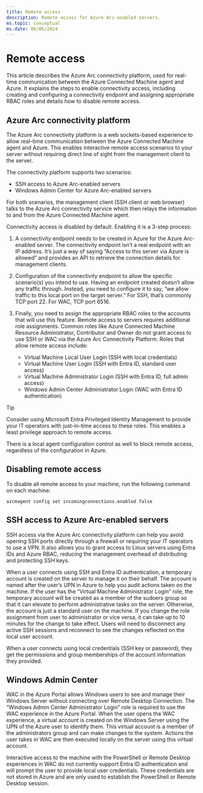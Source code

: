 ```yaml
---
title: Remote access
description: Remote access for Azure Arc-enabled servers.
ms.topic: conceptual
ms.date: 06/06/2024
---
```


# Remote access

This article describes the Azure Arc connectivity platform, used for real-time communication between the Azure Connected Machine agent and Azure. It explains the steps to enable connectivity access, including creating and configuring a connectivity endpoint and assigning appropriate RBAC roles and details how to disable remote access.

## Azure Arc connectivity platform

The Azure Arc connectivity platform is a web sockets-based experience to allow real-time communication between the Azure Connected Machine agent and Azure. This enables interactive remote access scenarios to your server without requiring direct line of sight from the management client to the server.

The connectivity platform supports two scenarios:

- SSH access to Azure Arc-enabled servers
- Windows Admin Center for Azure Arc-enabled servers

For both scenarios, the management client (SSH client or web browser) talks to the Azure Arc connectivity service which then relays the information to and from the Azure Connected Machine agent.

Connectivity access is disabled by default. Enabling it is a 3-step process:

1. A connectivity endpoint needs to be created in Azure for the Azure Arc-enabled server. The connectivity endpoint isn’t a real endpoint with an IP address. It’s just a way of saying “Access to this server via Azure is allowed” and provides an API to retrieve the connection details for management clients.

1. Configuration of the connectivity endpoint to allow the specific scenario(s) you intend to use. Having an endpoint created doesn’t allow any traffic through. Instead, you need to configure it to say, “we allow traffic to this local port on the target server.” For SSH, that’s commonly TCP port 22. For WAC, TCP port 6516.

1. Finally, you need to assign the appropriate RBAC roles to the accounts that will use this feature. Remote access to servers requires additional role assignments. Common roles like Azure Connected Machine Resource Administrator, Contributor and Owner do not grant access to use SSH or WAC via the Azure Arc Connectivity Platform. Roles that allow remote access include:

    - Virtual Machine Local User Login (SSH with local credentials)
    - Virtual Machine User Login (SSH with Entra ID, standard user access)
    - Virtual Machine Administrator Login (SSH with Entra ID, full admin access)
    - Windows Admin Center Administrator Login (WAC with Entra ID authentication)

> [!TIP]
> Consider using Microsoft Entra Privileged Identity Management to provide your IT operators with just-in-time access to these roles. This enables a least privilege approach to remote access.
> 

There is a local agent configuration control as well to block remote access, regardless of the configuration in Azure.

## Disabling remote access

To disable all remote access to your machine, run the following command on each machine:

`azcmagent config set incomingconnections.enabled false`

## SSH access to Azure Arc-enabled servers

SSH access via the Azure Arc connectivity platform can help you avoid opening SSH ports directly through a firewall or requiring your IT operators to use a VPN. It also allows you to grant access to Linux servers using Entra IDs and Azure RBAC, reducing the management overhead of distributing and protecting SSH keys.

When a user connects using SSH and Entra ID authentication, a temporary account is created on the server to manage it on their behalf. The account is named after the user’s UPN in Azure to help you audit actions taken on the machine. If the user has the “Virtual Machine Administrator Login” role, the temporary account will be created as a member of the sudoers group so that it can elevate to perform administrative tasks on the server. Otherwise, the account is just a standard user on the machine. If you change the role assignment from user to administrator or vice versa, it can take up to 10 minutes for the change to take effect. Users will need to disconnect any active SSH sessions and reconnect to see the changes reflected on the local user account.

When a user connects using local credentials (SSH key or password), they get the permissions and group memberships of the account information they provided.

## Windows Admin Center

WAC in the Azure Portal allows Windows users to see and manage their Windows Server without connecting over Remote Desktop Connection. The “Windows Admin Center Administrator Login” role is required  to use the WAC experience in the Azure Portal. When the user opens the WAC experience, a virtual account is created on the Windows Server using the UPN of the Azure user to identify them. This virtual account is a member of the administrators group and can make changes to the system. Actions the user takes in WAC are then executed locally on the server using this virtual account.

Interactive access to the machine with the PowerShell or Remote Desktop experiences in WAC do not currently support Entra ID authentication and will prompt the user to provide local user credentials. These credentials are not stored in Azure and are only used to establish the PowerShell or Remote Desktop session.

